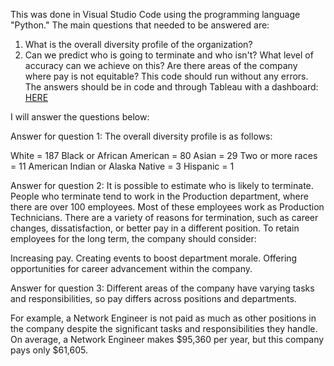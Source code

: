This was done in Visual Studio Code using the programming language "Python." The main questions that needed to be answered are:

1. What is the overall diversity profile of the organization?
2. Can we predict who is going to terminate and who isn't? What level of accuracy can we achieve on this?
Are there areas of the company where pay is not equitable?
This code should run without any errors. The answers should be in code and through Tableau with a dashboard: [HERE](https://public.tableau.com/app/profile/mason.preece/viz/HRDashboard_17339147520260/HRDashboard)

I will answer the questions below:

Answer for question 1:
The overall diversity profile is as follows:

White = 187
Black or African American = 80
Asian = 29
Two or more races = 11
American Indian or Alaska Native = 3
Hispanic = 1

Answer for question 2:
It is possible to estimate who is likely to terminate. People who terminate tend to work in the Production department, where there are over 100 employees. 
Most of these employees work as Production Technicians. There are a variety of reasons for termination, such as career changes, dissatisfaction, or better pay in a different position. 
To retain employees for the long term, the company should consider:

Increasing pay.
Creating events to boost department morale.
Offering opportunities for career advancement within the company.

Answer for question 3:
Different areas of the company have varying tasks and responsibilities, so pay differs across positions and departments.

For example, a Network Engineer is not paid as much as other positions in the company despite the significant tasks and responsibilities they handle. 
On average, a Network Engineer makes $95,360 per year, but this company pays only $61,605.
